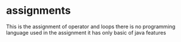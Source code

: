 # assignments
This is the assignment of operator and loops
there is no programming language used in the assignment
it has only basic of java features
